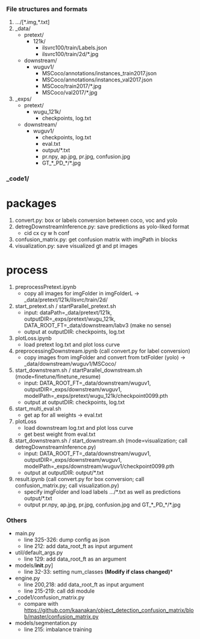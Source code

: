 ### File structures and formats
1. .../\[\*.img,\*.txt\]
2. \_data/
    + pretext/
        + 121k/
            + ilsvrc100/train/Labels.json
            + ilsvrc100/train/2d/\*.jpg
    + downstream/
        + wuguv1/
            + MSCoco/annotations/instances_train2017.json
            + MSCoco/annotations/instances_val2017.json
            + MSCoco/train2017/\*.jpg
            + MSCoco/val2017/\*.jpg
3. \_exps/
    + pretext/
        + wugu_121k/
            + checkpoints, log.txt
    + downstream/
        + wuguv1/
            + checkpoints, log.txt
            + eval.txt
            + output/\*.txt
            + pr.npy, ap.jpg, pr.jpg, confusion.jpg
            + GT_\*\_PD_\*/\*.jpg

### \_code1/

# packages
1. convert.py: box or labels conversion between coco, voc and yolo
2. detregDownstreamInference.py: save predictions as yolo-liked format
    + cid cx cy w h conf
3. confusion_matrix.py: get confusion matrix with imgPath in blocks
4. visualization.py: save visualized gt and pt images
# process
1. preprocessPretext.ipynb
    + copy all images for imgFolder in imgFolderL -> \_data/pretext/121k/ilsvrc/train/2d/
2. start_pretext.sh / startParallel_pretext.sh
    + input: dataPath=\_data/pretext/121k, outputDIR=\_exps/pretext/wugu_121k, DATA_ROOT_FT=\_data/downstream/labv3 (make no sense)
    + output at outputDIR: checkpoints, log.txt
3. plotLoss.ipynb
    + load pretext log.txt and plot loss curve
4. preprocessingDownstream.ipynb (call convert.py for label conversion)
    + copy images from imgFolder and convert from txtFolder (yolo) -> \_data/downstream/wuguv1/MSCoco/
5. start_downstream.sh / startParallel_downstream.sh (mode=finetune/finetune_resume)
    + input: DATA_ROOT_FT=\_data/downstream/wuguv1, outputDIR=\_exps/downstream/wuguv1, modelPath=\_exps/pretext/wugu_121k/checkpoint0099.pth
    + output at outputDIR: checkpoints, log.txt
6. start_multi_eval.sh
    + get ap for all weights -> eval.txt
7. plotLoss
    + load downstream log.txt and plot loss curve
    + get best weight from eval.txt
8. start_downstream.sh / start_downstream.sh (mode=visualization; call detregDownstreamInference.py)
    + input: DATA_ROOT_FT=\_data/downstream/wuguv1, outputDIR=\_exps/downstream/wuguv1, modelPath=\_exps/downstream/wuguv1/checkpoint0099.pth
    + output at outputDIR: output/\*.txt
9. result.ipynb (call convert.py for box conversion; call confusion_matrix.py; call visualization.py)
    + specify imgFolder and load labels .../\*.txt as well as predictions output/\*.txt
    + output pr.npy, ap.jpg, pr.jpg, confusion.jpg and GT_\*\_PD_\*/\*.jpg
        
### Others
+ main.py
    + line 325-326: dump config as json
    + line 212: add data_root_ft as input argument
+ util/default_args.py
    + line 129: add data_root_ft as an argument
+ models/__init__.py]
    + line 32-33: setting num_classes **(Modify if class changed)***
+ engine.py
    + line 200,218: add data_root_ft as input argument
    + line 215-219: call ddi module
+ \_code1/confusion_matrix.py
    + compare with https://github.com/kaanakan/object_detection_confusion_matrix/blob/master/confusion_matrix.py
+ models/segmentation.py
    + line 215: imbalance training
